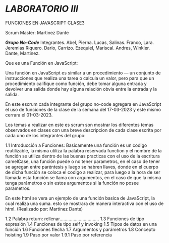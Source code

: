 # _LABORATORIO III_

FUNCIONES EN JAVASCRIPT CLASE3

Scrum Master: Martinez Dante

***Grupo No-Code*** 
Integrantes.
Abel, Pierna.
Lucas, Salinas.
Franco, Lara.
Jeremias Riquero.
Dario, Carrizo.
Ezequiel, Mariscal.
Andres, Winkler.
Dante, Martinez.

Que es una Función en JavaScript:

Una función en JavaScript es similar a un procedimiento — un conjunto de instrucciones que realiza una tarea o calcula un valor, pero para que un procedimiento califique como función, debe tomar alguna entrada y devolver una salida donde hay alguna relación obvia entre la entrada y la salida.

En este escrum cada integrante del grupo no-code agregara en JavaScript el uso de funciones de la clase de la semana del 17-03-2023 y este mismo cerrara el 01-03-2023.

Los temas a realizar en este es scrum son mostrar los diferentes temas observados en clases con una breve descripcion de cada clase escrita por cada uno de los integrantes del grupo:

1.1 Introducción a Funciones: Basicamente una función es un codigo reutilizable, la misma utiliza la palabra reservada function y el nombre de la función se utiliza dentro de las buenas practicas con el uso de la escritura camelCase, una función puede o no tener parametros, en el caso de tener se agregan entre paréntesis y luego se habren llaves, donde en el cuerpo de dicha función se coloca el codigo a realizar, para luego a la hora de ser llamada esta función se llama con argumentos, en el caso de que la misma tenga parámetros o sin estos argumentos si la función no posee parametros.

En este html se vera un ejemplo de una función basica de JavaScript, la cual realiza una suma. esto se mostrara de manera interactiva con el uso de html.
(Realizado por: Martínez Dante)

1.2 Palabra return: rellenar...............................
1.3 Funciones de tipo expresión
1.4 Funciones de tipo self y invoking
1.5 Tipos de datos en una función
1.6  Funciones flecha
1.7 Argumentos y parámetros
1.8 Concepto hoisting
1.9 Paso por valor
1.9.1 Paso por referencia